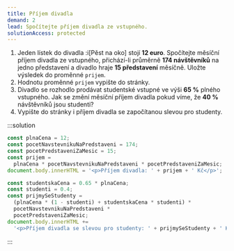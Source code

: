 ```yaml
---
title: Příjem divadla
demand: 2
lead: Spočítejte příjem divadla ze vstupného.
solutionAccess: protected
---
```


1. Jeden lístek do divadla :i[Pěst na oko] stojí **12 euro**. Spočítejte měsíční příjem divadla ze vstupného, přichází-li průměrně **174 návštěvníků** na jedno představení a divadlo hraje **15 představení** měsíčně. Uložte výsledek do proměnné `prijem`.
1. Hodnotu proměnné `prijem` vypište do stránky.
1. Divadlo se rozhodlo prodávat studentské vstupné ve výši **65 %** plného vstupného. Jak se změní měsíční příjem divadla pokud víme, že **40 %** návštěvníků jsou studenti?
1. Vypište do stránky i příjem divadla se započítanou slevou pro studenty.

:::solution

```js
const plnaCena = 12;
const pocetNavstevnikuNaPredstaveni = 174;
const pocetPredstaveniZaMesic = 15;
const prijem =
  plnaCena * pocetNavstevnikuNaPredstaveni * pocetPredstaveniZaMesic;
document.body.innerHTML = '<p>Příjem divadla: ' + prijem + ' Kč</p>';

const studentskaCena = 0.65 * plnaCena;
const studenti = 0.4;
const prijmySeStudenty =
  (plnaCena * (1 - studenti) + studentskaCena * studenti) *
  pocetNavstevnikuNaPredstaveni *
  pocetPredstaveniZaMesic;
document.body.innerHTML +=
  '<p>Příjem divadla se slevou pro studenty: ' + prijmySeStudenty + ' Kč</p>';
```

:::
